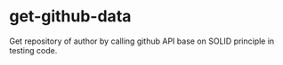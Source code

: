 # get-github-data
Get repository of author by calling github API base on SOLID principle in testing code.
